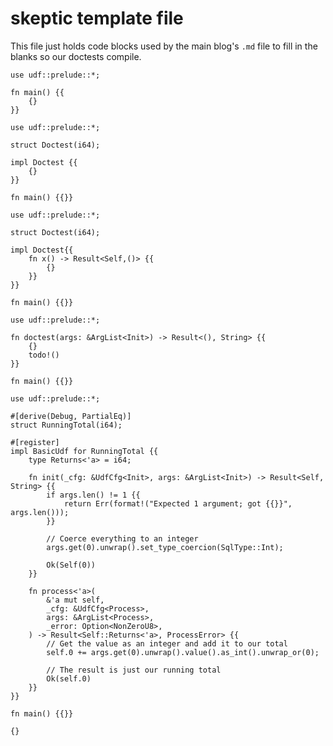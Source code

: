 # skeptic template file

This file just holds code blocks used by the main blog's `.md` file to fill in
the blanks so our doctests compile.

```rust,skt-default
use udf::prelude::*;

fn main() {{
    {}
}}
```

```rust,skt-impl
use udf::prelude::*;

struct Doctest(i64);

impl Doctest {{
    {}
}}

fn main() {{}}
```

```rust,skt-impl-ret
use udf::prelude::*;

struct Doctest(i64);

impl Doctest{{
    fn x() -> Result<Self,()> {{
        {}
    }}
}}

fn main() {{}}
```

```rust,skt-args-check
use udf::prelude::*;

fn doctest(args: &ArgList<Init>) -> Result<(), String> {{
    {}
    todo!()
}}

fn main() {{}}
```


```rust,skt-mocks
use udf::prelude::*;

#[derive(Debug, PartialEq)]
struct RunningTotal(i64);

#[register]
impl BasicUdf for RunningTotal {{
    type Returns<'a> = i64;

    fn init(_cfg: &UdfCfg<Init>, args: &ArgList<Init>) -> Result<Self, String> {{
        if args.len() != 1 {{
            return Err(format!("Expected 1 argument; got {{}}", args.len()));
        }}

        // Coerce everything to an integer
        args.get(0).unwrap().set_type_coercion(SqlType::Int);

        Ok(Self(0))
    }}

    fn process<'a>(
        &'a mut self,
        _cfg: &UdfCfg<Process>,
        args: &ArgList<Process>,
        _error: Option<NonZeroU8>,
    ) -> Result<Self::Returns<'a>, ProcessError> {{
        // Get the value as an integer and add it to our total
        self.0 += args.get(0).unwrap().value().as_int().unwrap_or(0);

        // The result is just our running total
        Ok(self.0)
    }}
}}

fn main() {{}}

{}
```
